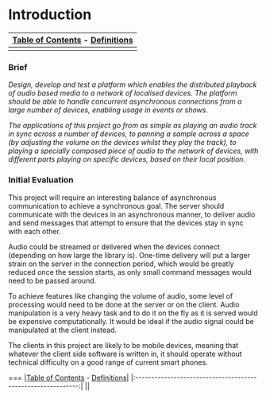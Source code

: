 # Introduction

|[Table of Contents](readme.md) - [Definitions](definitions.md)|
|:------------------------------------------------------------:|
||

### Brief

*Design, develop and test a platform which enables the distributed playback of audio based media to a network of localised devices. The platform should be able to handle concurrent asynchronous connections from a large number of devices, enabling usage in events or shows.*

*The applications of this project go from as simple as playing an audio track in sync across a number of devices, to panning a sample across a space (by adjusting the volume on the devices whilst they play the track), to playing a specially composed piece of audio to the network of devices, with different parts playing on specific devices, based on their local position.*
  
### Initial Evaluation

This project will require an interesting balance of asynchronous communication to achieve a synchronous goal. The server should communicate with the devices in an asynchronous manner, to deliver audio and send messages that attempt to ensure that the devices stay in sync with each other.

Audio could be streamed or delivered when the devices connect (depending on how large the library is). One-time delivery will put a larger strain on the server in the connection period, which would be greatly reduced once the session starts, as only small command messages would need to be passed around.

To achieve features like changing the volume of audio, some level of processing would need to be done at the server or on the client. Audio manipulation is a very heavy task and to do it on the fly as it is served would be expensive computationally. It would be ideal if the audio signal could be manipulated at the client instead.

The clients in this project are likely to be mobile devices, meaning that whatever the client side software is written in, it should operate without technical difficulty on a good range of current smart phones.

===
|[Table of Contents](readme.md) - [Definitions](definitions.md)|
|:------------------------------------------------------------:|
||
